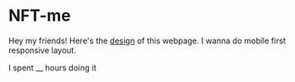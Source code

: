 # NFT-me

Hey my friends! Here's the [design](https://www.figma.com/file/5CV6tR0EMUHcJSfG5FEDnq/NFT-Me?node-id=0%3A1) of this webpage. I wanna do mobile first responsive layout.

I spent __ hours doing it

